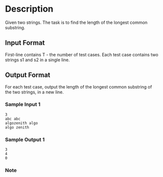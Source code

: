 
# Description

Given two strings. The task is to find the length of the longest common substring.




## Input Format
First-line contains T - the number of test cases.
Each test case contains two strings s1 and s2 in a single line.


## Output Format
For each test case, output the length of the longest common substring of the two strings, in a new line.


### Sample Input 1

```
3
abc abc
algozenith algo
algo zenith
```

### Sample Output 1
```
3
4
0
```

### Note

